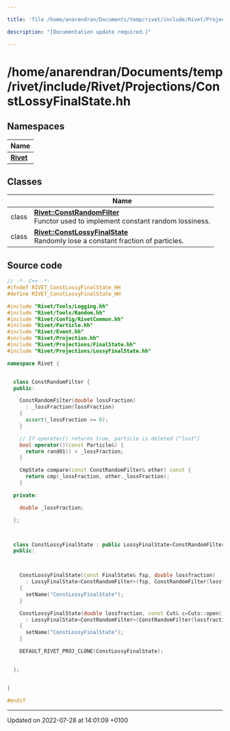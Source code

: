 ```yaml
---

title: 'file /home/anarendran/Documents/temp/rivet/include/Rivet/Projections/ConstLossyFinalState.hh'

description: "[Documentation update required.]"

---
```


# /home/anarendran/Documents/temp/rivet/include/Rivet/Projections/ConstLossyFinalState.hh



## Namespaces

| Name           |
| -------------- |
| **[Rivet](http://example.org/namespaces/namespacerivet/)**  |

## Classes

|                | Name           |
| -------------- | -------------- |
| class | **[Rivet::ConstRandomFilter](http://example.org/classes/classrivet_1_1constrandomfilter/)** <br>Functor used to implement constant random lossiness.  |
| class | **[Rivet::ConstLossyFinalState](http://example.org/classes/classrivet_1_1constlossyfinalstate/)** <br>Randomly lose a constant fraction of particles.  |




## Source code

```cpp
// -*- C++ -*-
#ifndef RIVET_ConstLossyFinalState_HH
#define RIVET_ConstLossyFinalState_HH

#include "Rivet/Tools/Logging.hh"
#include "Rivet/Tools/Random.hh"
#include "Rivet/Config/RivetCommon.hh"
#include "Rivet/Particle.hh"
#include "Rivet/Event.hh"
#include "Rivet/Projection.hh"
#include "Rivet/Projections/FinalState.hh"
#include "Rivet/Projections/LossyFinalState.hh"

namespace Rivet {


  class ConstRandomFilter {
  public:

    ConstRandomFilter(double lossFraction)
      : _lossFraction(lossFraction)
    {
      assert(_lossFraction >= 0);
    }

    // If operator() returns true, particle is deleted ("lost")
    bool operator()(const Particle&) {
      return rand01() < _lossFraction;
    }

    CmpState compare(const ConstRandomFilter& other) const {
      return cmp(_lossFraction, other._lossFraction);
    }

  private:

    double _lossFraction;

  };



  class ConstLossyFinalState : public LossyFinalState<ConstRandomFilter> {
  public:



    ConstLossyFinalState(const FinalState& fsp, double lossfraction)
      : LossyFinalState<ConstRandomFilter>(fsp, ConstRandomFilter(lossfraction))
    {
      setName("ConstLossyFinalState");
    }

    ConstLossyFinalState(double lossfraction, const Cut& c=Cuts::open())
      : LossyFinalState<ConstRandomFilter>(ConstRandomFilter(lossfraction), c)
    {
      setName("ConstLossyFinalState");
    }

    DEFAULT_RIVET_PROJ_CLONE(ConstLossyFinalState);


  };


}

#endif
```


-------------------------------

Updated on 2022-07-28 at 14:01:09 +0100
